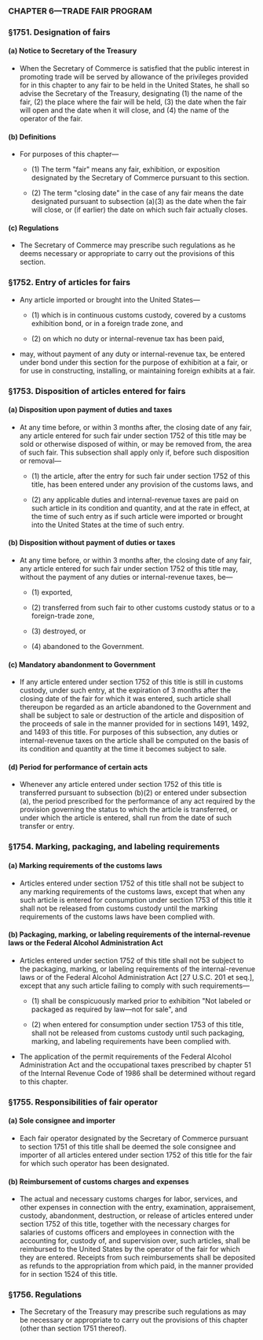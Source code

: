 ### **CHAPTER 6—TRADE FAIR PROGRAM**

### §1751. Designation of fairs
#### (a) Notice to Secretary of the Treasury
* When the Secretary of Commerce is satisfied that the public interest in promoting trade will be served by allowance of the privileges provided for in this chapter to any fair to be held in the United States, he shall so advise the Secretary of the Treasury, designating (1) the name of the fair, (2) the place where the fair will be held, (3) the date when the fair will open and the date when it will close, and (4) the name of the operator of the fair.

#### (b) Definitions
* For purposes of this chapter—

  * (1) The term "fair" means any fair, exhibition, or exposition designated by the Secretary of Commerce pursuant to this section.

  * (2) The term "closing date" in the case of any fair means the date designated pursuant to subsection (a)(3) as the date when the fair will close, or (if earlier) the date on which such fair actually closes.

#### (c) Regulations
* The Secretary of Commerce may prescribe such regulations as he deems necessary or appropriate to carry out the provisions of this section.

### §1752. Entry of articles for fairs
* Any article imported or brought into the United States—

  * (1) which is in continuous customs custody, covered by a customs exhibition bond, or in a foreign trade zone, and

  * (2) on which no duty or internal-revenue tax has been paid,


* may, without payment of any duty or internal-revenue tax, be entered under bond under this section for the purpose of exhibition at a fair, or for use in constructing, installing, or maintaining foreign exhibits at a fair.

### §1753. Disposition of articles entered for fairs
#### (a) Disposition upon payment of duties and taxes
* At any time before, or within 3 months after, the closing date of any fair, any article entered for such fair under section 1752 of this title may be sold or otherwise disposed of within, or may be removed from, the area of such fair. This subsection shall apply only if, before such disposition or removal—

  * (1) the article, after the entry for such fair under section 1752 of this title, has been entered under any provision of the customs laws, and

  * (2) any applicable duties and internal-revenue taxes are paid on such article in its condition and quantity, and at the rate in effect, at the time of such entry as if such article were imported or brought into the United States at the time of such entry.

#### (b) Disposition without payment of duties or taxes
* At any time before, or within 3 months after, the closing date of any fair, any article entered for such fair under section 1752 of this title may, without the payment of any duties or internal-revenue taxes, be—

  * (1) exported,

  * (2) transferred from such fair to other customs custody status or to a foreign-trade zone,

  * (3) destroyed, or

  * (4) abandoned to the Government.

#### (c) Mandatory abandonment to Government
* If any article entered under section 1752 of this title is still in customs custody, under such entry, at the expiration of 3 months after the closing date of the fair for which it was entered, such article shall thereupon be regarded as an article abandoned to the Government and shall be subject to sale or destruction of the article and disposition of the proceeds of sale in the manner provided for in sections 1491, 1492, and 1493 of this title. For purposes of this subsection, any duties or internal-revenue taxes on the article shall be computed on the basis of its condition and quantity at the time it becomes subject to sale.

#### (d) Period for performance of certain acts
* Whenever any article entered under section 1752 of this title is transferred pursuant to subsection (b)(2) or entered under subsection (a), the period prescribed for the performance of any act required by the provision governing the status to which the article is transferred, or under which the article is entered, shall run from the date of such transfer or entry.

### §1754. Marking, packaging, and labeling requirements
#### (a) Marking requirements of the customs laws
* Articles entered under section 1752 of this title shall not be subject to any marking requirements of the customs laws, except that when any such article is entered for consumption under section 1753 of this title it shall not be released from customs custody until the marking requirements of the customs laws have been complied with.

#### (b) Packaging, marking, or labeling requirements of the internal-revenue laws or the Federal Alcohol Administration Act
* Articles entered under section 1752 of this title shall not be subject to the packaging, marking, or labeling requirements of the internal-revenue laws or of the Federal Alcohol Administration Act [27 U.S.C. 201 et seq.], except that any such article failing to comply with such requirements—

  * (1) shall be conspicuously marked prior to exhibition "Not labeled or packaged as required by law—not for sale", and

  * (2) when entered for consumption under section 1753 of this title, shall not be released from customs custody until such packaging, marking, and labeling requirements have been complied with.


* The application of the permit requirements of the Federal Alcohol Administration Act and the occupational taxes prescribed by chapter 51 of the Internal Revenue Code of 1986 shall be determined without regard to this chapter.

### §1755. Responsibilities of fair operator
#### (a) Sole consignee and importer
* Each fair operator designated by the Secretary of Commerce pursuant to section 1751 of this title shall be deemed the sole consignee and importer of all articles entered under section 1752 of this title for the fair for which such operator has been designated.

#### (b) Reimbursement of customs charges and expenses
* The actual and necessary customs charges for labor, services, and other expenses in connection with the entry, examination, appraisement, custody, abandonment, destruction, or release of articles entered under section 1752 of this title, together with the necessary charges for salaries of customs officers and employees in connection with the accounting for, custody of, and supervision over, such articles, shall be reimbursed to the United States by the operator of the fair for which they are entered. Receipts from such reimbursements shall be deposited as refunds to the appropriation from which paid, in the manner provided for in section 1524 of this title.

### §1756. Regulations
* The Secretary of the Treasury may prescribe such regulations as may be necessary or appropriate to carry out the provisions of this chapter (other than section 1751 thereof).
